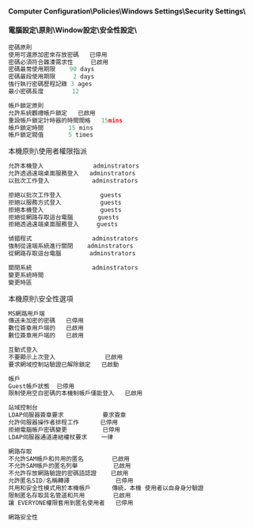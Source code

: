 ####  Computer Configuration\Policies\Windows Settings\Security Settings\
#### 電腦設定\原則\Window設定\安全性設定\
```py
密碼原則
使用可還原加密來存放密碼   已停用
密碼必須符合雜湊需求性     已啟用
密碼最常使用期限    90 days
密碼最段使用期限     2 days
強行執行密碼歷程記錄 3 ages
最小密碼長度        12
```
```py
帳戶鎖定原則
允許系統觀禮帳戶鎖定   已啟用
重設帳戶鎖定計時器的時間間格   15mins
帳戶鎖定時間       15 mins
帳戶鎖定閥值       5 times
```
本機原則\使用者權限指派
```py
允許本機登入              adminstrators
允許透過遠端桌面服務登入   adminstrators
以批次工作登入            adminstrators

拒絕以批次工作登入           guests
拒絕以服務方式登入           guests
拒絕本機登入                guests
拒絕從網路存取這台電腦       guests
拒絕透過遠端桌面服務登入     guests

偵錯程式                 adminstrators
強制從遠端系統進行關閉    adminstrators
從網路存取這台電腦        adminstrators

關閉系統                 adminstrators
變更系統時間
變更時區
```
本機原則\安全性選項
```py
MS網路用戶端
傳送未加密的密碼   已停用
數位簽章用戶端的   已啟用
數位簽章用戶端的   已啟用

互動式登入
不要顯示上次登入              已啟用
要求網域控制站驗證已解除鎖定   已啟動

帳戶
Guest帳戶狀態  已停用
限制使用空白密碼的本機制帳戶僅能登入   已啟用

站域控制台
LDAP伺服器簽章要求           要求簽章
允許伺服器操作者排程工作      已停用
拒絕電腦帳戶密碼變更          已停用
LDAP伺服器通道連結權杖要求    一律

網路存取  
不允許SAM帳戶和共用的匿名        已啟用
不允許SAM帳戶的匿名列舉          已啟用
不允許存放網路驗證的密碼語認證    已啟用
允許匿名SID/名稱轉譯             已停用
共用和安全性模式用於本機帳戶      傳統，本機 使用者以自身身分驗證
限制匿名存取具名管道和共用        已啟用
讓 EVERYONE權限套用到匿名使用者   已停用

網路安全性

```

```py

```

```py

```

```py

```
